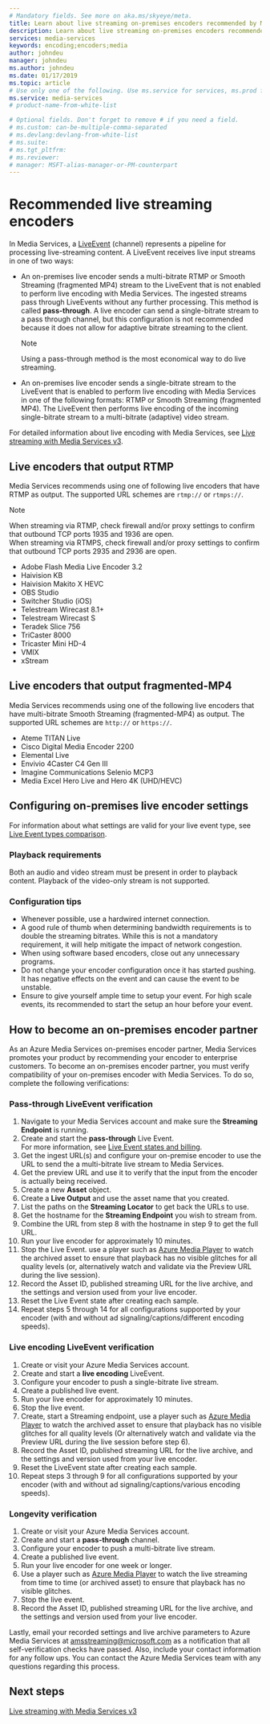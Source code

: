 ```yaml
---
# Mandatory fields. See more on aka.ms/skyeye/meta.
title: Learn about live streaming on-premises encoders recommended by Media Services -  Azure | Microsoft Docs 
description: Learn about live streaming on-premises encoders recommended by Media Services
services: media-services
keywords: encoding;encoders;media
author: johndeu
manager: johndeu
ms.author: johndeu
ms.date: 01/17/2019
ms.topic: article
# Use only one of the following. Use ms.service for services, ms.prod for on-prem. Remove the # before the relevant field.
ms.service: media-services
# product-name-from-white-list

# Optional fields. Don't forget to remove # if you need a field.
# ms.custom: can-be-multiple-comma-separated
# ms.devlang:devlang-from-white-list
# ms.suite: 
# ms.tgt_pltfrm:
# ms.reviewer:
# manager: MSFT-alias-manager-or-PM-counterpart
---
```


# Recommended live streaming encoders

In Media Services, a [LiveEvent](https://docs.microsoft.com/rest/api/media/liveevents) (channel) represents a pipeline for processing live-streaming content. A LiveEvent receives live input streams in one of two ways:

* An on-premises live encoder sends a multi-bitrate RTMP or Smooth Streaming (fragmented MP4) stream to the LiveEvent that is not enabled to perform live encoding with Media Services. The ingested streams pass through LiveEvents without any further processing. This method is called **pass-through**. A live encoder can send a single-bitrate stream to a pass through channel, but this configuration is not recommended because it does not allow for adaptive bitrate streaming to the client.

  > [!NOTE]
  > Using a pass-through method is the most economical way to do live streaming.

* An on-premises live encoder sends a single-bitrate stream to the LiveEvent that is enabled to perform live encoding with Media Services in one of the following formats: RTMP or Smooth Streaming (fragmented MP4). The LiveEvent then performs live encoding of the incoming single-bitrate stream to a multi-bitrate (adaptive) video stream.

For detailed information about live encoding with Media Services, see [Live streaming with Media Services v3](live-streaming-overview.md).

## Live encoders that output RTMP

Media Services recommends using one of following live encoders that have RTMP as output. The supported URL schemes are `rtmp://` or `rtmps://`.

> [!NOTE]
 > When streaming via RTMP, check firewall and/or proxy settings to confirm that outbound TCP ports 1935 and 1936 are open.<br/>
 When streaming via RTMPS, check firewall and/or proxy settings to confirm that outbound TCP ports 2935 and 2936 are open.

- Adobe Flash Media Live Encoder 3.2
- Haivision KB
- Haivision Makito X HEVC
- OBS Studio
- Switcher Studio (iOS)
- Telestream Wirecast 8.1+
- Telestream Wirecast S
- Teradek Slice 756
- TriCaster 8000
- Tricaster Mini HD-4
- VMIX
- xStream

## Live encoders that output fragmented-MP4

Media Services recommends using one of the following live encoders that have multi-bitrate Smooth Streaming (fragmented-MP4) as output. The supported URL schemes are `http://` or `https://`.

- Ateme TITAN Live
- Cisco Digital Media Encoder 2200
- Elemental Live
- Envivio 4Caster C4 Gen III
- Imagine Communications Selenio MCP3
- Media Excel Hero Live and Hero 4K (UHD/HEVC)

## Configuring on-premises live encoder settings

For information about what settings are valid for your live event type, see [Live Event types comparison](live-event-types-comparison.md).

### Playback requirements

Both an audio and video stream must be present in order to playback content. Playback of the video-only stream is not supported.

### Configuration tips

- Whenever possible, use a hardwired internet connection.
- A good rule of thumb when determining bandwidth requirements is to double the streaming bitrates. While this is not a mandatory requirement, it will help mitigate the impact of network congestion.
- When using software based encoders, close out any unnecessary programs.
- Do not change your encoder configuration once it has started pushing. It has negative effects on the event and can cause the event to be unstable. 
- Ensure to give yourself ample time to setup your event. For high scale events, its recommended to start the setup an hour before your event.

## How to become an on-premises encoder partner

As an Azure Media Services on-premises encoder partner, Media Services promotes your product by recommending your encoder to enterprise customers. To become an on-premises encoder partner, you must verify compatibility of your on-premises encoder with Media Services. To do so, complete the following verifications:

### Pass-through LiveEvent verification

1. Navigate to your Media Services account and make sure the **Streaming Endpoint** is running. 
2. Create and start the **pass-through** Live Event. <br/> For more information, see [Live Event states and billing](live-event-states-billing.md).
3. Get the ingest URL(s) and configure your on-premise encoder to use the URL to send the a multi-bitrate live stream to Media Services.
4. Get the preview URL and use it to verify that the input from the encoder is actually being received.
5. Create a new **Asset** object.
6. Create a **Live Output** and use the asset name that you created.
8. List the paths on the **Streaming Locator** to get back the URLs to use.
9. Get the hostname for the **Streaming Endpoint** you wish to stream from.
10. Combine the URL from step 8 with the hostname in step 9 to get the full URL.
11. Run your live encoder for approximately 10 minutes.
12. Stop the Live Event.
use a player such as [Azure Media Player](https://ampdemo.azureedge.net/azuremediaplayer.html) to watch the archived asset to ensure that playback has no visible glitches for all quality levels (or, alternatively watch and validate via the Preview URL during the live session).
13. Record the Asset ID, published streaming URL for the live archive, and the settings and version used from your live encoder.
14. Reset the Live Event state after creating each sample.
15. Repeat steps 5 through 14 for all configurations supported by your encoder (with and without ad signaling/captions/different encoding speeds).

### Live encoding LiveEvent verification

1. Create or visit your Azure Media Services account.
2. Create and start a **live encoding** LiveEvent.
3. Configure your encoder to push a single-bitrate live stream.
4. Create a published live event.
5. Run your live encoder for approximately 10 minutes.
6. Stop the live event.
7. Create, start a Streaming endpoint, use a player such as [Azure Media Player](https://ampdemo.azureedge.net/azuremediaplayer.html) to watch the archived asset to ensure that playback has no visible glitches for all quality levels (Or alternatively watch and validate via the Preview URL during the live session before step 6).
8. Record the Asset ID, published streaming URL for the live archive, and the settings and version used from your live encoder.
9. Reset the LiveEvent state after creating each sample.
10. Repeat steps 3 through 9 for all configurations supported by your encoder (with and without ad signaling/captions/various encoding speeds).

### Longevity verification

1. Create or visit your Azure Media Services account.
2. Create and start a **pass-through** channel.
3. Configure your encoder to push a multi-bitrate live stream.
4. Create a published live event.
5. Run your live encoder for one week or longer.
6. Use a player such as [Azure Media Player](https://ampdemo.azureedge.net/azuremediaplayer.html) to watch the live streaming from time to time (or archived asset) to ensure that playback has no visible glitches.
7. Stop the live event.
8. Record the Asset ID, published streaming URL for the live archive, and the settings and version used from your live encoder.

Lastly, email your recorded settings and live archive parameters to Azure Media Services at amsstreaming@microsoft.com as a notification that all self-verification checks have passed. Also, include your contact information for any follow ups. You can contact the Azure Media Services team with any questions regarding this process.

## Next steps

[Live streaming with Media Services v3](live-streaming-overview.md)
